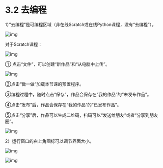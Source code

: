 # 3.2 去编程

1）”去编程”是可编程区域（非在线Scratch或在线Python课程，没有“去编程”）。

![img](https://gblobscdn.gitbook.com/assets%2F-M765RyKk30nBu9TRBCA%2F-M76eIjMEw9BjwPgBvsc%2F-M76k3XczjQHVM0jEH4V%2F34.png?alt=media&token=0de4b897-971e-4016-bfe1-671f89ce9348)

对于Scratch课程：

![img](https://gblobscdn.gitbook.com/assets%2F-M765RyKk30nBu9TRBCA%2F-M76eIjMEw9BjwPgBvsc%2F-M76kJuF9ulZMazLV5KY%2F35.png?alt=media&token=2899c30e-d540-4a49-b438-b6985771be2b)

① 点击“文件”，可以创建“新作品”和“从电脑中上传”。

![img](https://gblobscdn.gitbook.com/assets%2F-M765RyKk30nBu9TRBCA%2F-M76eIjMEw9BjwPgBvsc%2F-M76kkuJ4U4Lv9vrP32e%2F36.png?alt=media&token=4ce103d6-05d5-495e-88f1-ec6aeb3d8f31)

②点击“做一做”加载本节课的预置程序。 

③编程过程中，随时点击“保存”，作品会保存在“我的作品”的“未发布作品”。

 ④点击“发布”后，作品会保存在“我的作品”的“已发布作品”。 

⑤点击“分享”后，作品可以生成二维码，扫码可以“发送给朋友”或者“分享到朋友圈”。

![img](https://gblobscdn.gitbook.com/assets%2F-M765RyKk30nBu9TRBCA%2F-M76eIjMEw9BjwPgBvsc%2F-M76l-HnXAQR5uVfOKdD%2F37.png?alt=media&token=fd4f5554-06f8-4046-9818-21d26c22fe9a)

2）运行窗口的右上角图标可以调节界面大小。

![img](https://gblobscdn.gitbook.com/assets%2F-M765RyKk30nBu9TRBCA%2F-M76eIjMEw9BjwPgBvsc%2F-M76lDrIgvjhdu5rB7Ew%2F38.png?alt=media&token=4bf1f9ca-289f-4890-abf6-897e31e602be)

![img](https://gblobscdn.gitbook.com/assets%2F-M765RyKk30nBu9TRBCA%2F-M76eIjMEw9BjwPgBvsc%2F-M76lHkDdVmu_gVgzpfU%2F39.png?alt=media&token=fa56e0e7-15a4-4e6d-baab-fef349b71599)